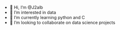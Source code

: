 - 👋 Hi, I’m @J2alb
- 👀 I’m interested in data
- 🌱 I’m currently learning python and C
- 💞️ I’m looking to collaborate on data science projects


<!---
J2alb/J2alb is a ✨ special ✨ repository because its `README.md` (this file) appears on your GitHub profile.
You can click the Preview link to take a look at your changes.
--->
